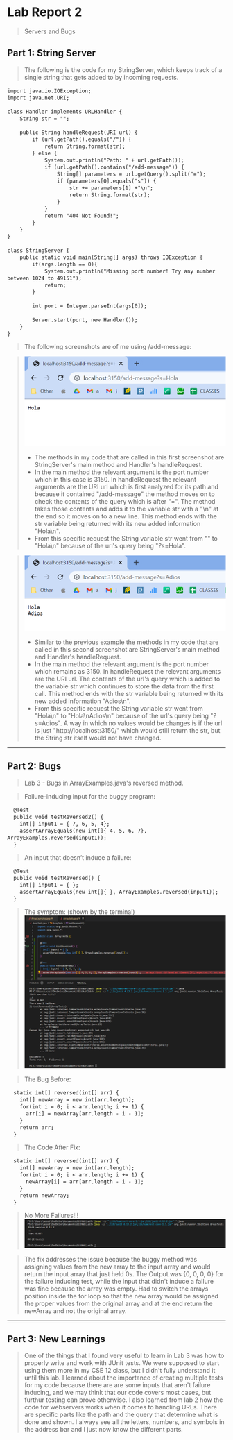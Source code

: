 # Lab Report 2
> Servers and Bugs

## Part 1: String Server
> The following is the code for my StringServer, which keeps track of a single string that gets added to by incoming requests.
> 
```
import java.io.IOException;
import java.net.URI;

class Handler implements URLHandler {
    String str = "";

    public String handleRequest(URI url) {
        if (url.getPath().equals("/")) {
            return String.format(str);
        } else {
            System.out.println("Path: " + url.getPath());
            if (url.getPath().contains("/add-message")) {
                String[] parameters = url.getQuery().split("=");
                if (parameters[0].equals("s")) {
                    str += parameters[1] +"\n";
                    return String.format(str);
                }
            }
            return "404 Not Found!";
        }
    }
}

class StringServer {
    public static void main(String[] args) throws IOException {
        if(args.length == 0){
            System.out.println("Missing port number! Try any number between 1024 to 49151");
            return;
        }

        int port = Integer.parseInt(args[0]);

        Server.start(port, new Handler());
    }
}
```
> The following screenshots are of me using /add-message:

> ![Image](L2-P1.png)
> - The methods in my code that are called in this first screenshot are StringServer's main method and Handler's handleRequest. 
> - In the main method the relevant argument is the port number which in this case is 3150. In handleRequest the relevant arguments are the URI url which is first
> analyzed for its path and because it contained "/add-message" the method moves on to check the contents of the query which is after "=". The method takes those
> contents and adds it to the variable str with a "\n" at the end so it moves on to a new line. This method ends with the str variable being returned with its new
> added information "Hola\n". 
> - From this specific request the String variable str went from "" to "Hola\n" because of the url's query being "?s=Hola".


> ![Image](L2-P2.png) 
> - Similar to the previous example the methods in my code that are called in this second screenshot are StringServer's main method and Handler's handleRequest. 
> - In the main method the relevant argument is the port number which remains as 3150. In handleRequest the relevant arguments are the URI url. The contents of
> the url's query which is added to the variable str which continues to store the data from the first call. This method ends with the str variable being returned with its new added information "Adios\n". 
> - From this specific request the String variable str went from "Hola\n" to "Hola\nAdios\n" because of the url's query being "?s=Adios". A way in which no values would be changes is if the url is just "http://localhost:3150/" which would still return the str, but the String str itself would not have changed.
---
## Part 2: Bugs
> Lab 3 - Bugs in ArrayExamples.java's reversed method.

> Failure-inducing input for the buggy program:
```
  @Test
  public void testReversed2() {
    int[] input1 = { 7, 6, 5, 4};
    assertArrayEquals(new int[]{ 4, 5, 6, 7}, ArrayExamples.reversed(input1));
  }
 ```
> An input that doesn’t induce a failure:
```
  @Test
  public void testReversed() {
    int[] input1 = { };
    assertArrayEquals(new int[]{ }, ArrayExamples.reversed(input1));
  }
```
> The symptom: (shown by the terminal)
> ![Image](L2-P3.png)

> The Bug Before:
```
  static int[] reversed(int[] arr) {
    int[] newArray = new int[arr.length];
    for(int i = 0; i < arr.length; i += 1) {
      arr[i] = newArray[arr.length - i - 1];
    }
    return arr; 
  }
```
> The Code After Fix:
```
  static int[] reversed(int[] arr) {
    int[] newArray = new int[arr.length];
    for(int i = 0; i < arr.length; i += 1) {
      newArray[i] = arr[arr.length - i - 1];
    }
    return newArray; 
  } 
```
> No More Failures!!!
> ![Image](L2-P4.png)

> The fix addresses the issue because the buggy method was assigning values from the new array to the input array and would return the input array that just held 0s.
> The Output was {0, 0, 0, 0} for the failure inducing test, while the input that didn't induce a failure was fine because the array was empty. Had to switch the
> arrays position inside the for loop so that the new array would be assigned the proper values from the original array and at the end return the newArray and not the
> original array.
---
## Part 3: New Learnings
> One of the things that I found very useful to learn in Lab 3 was how to properly write and work with JUnit tests. We were supposed to start using them more in my CSE 12 class, but I didn't fully understand it until this lab. I learned about the importance of creating multiple tests for my code because there are are some inputs that aren't failure inducing, and we may think that our code covers most cases, but furthur testing can prove otherwise. I also learned from lab 2 how the code for webservers works when it comes to handling URLs. There are specific parts like the path and the query that determine what is done and shown. I always see all the letters, numbers, and symbols in the address bar and I just now know the different parts.
